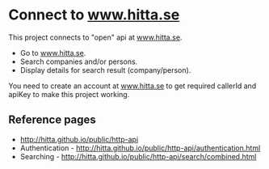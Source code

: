 # Connect to www.hitta.se
This project connects to "open" api at www.hitta.se. 
* Go to www.hitta.se.
* Search companies and/or persons.
* Display details for search result (company/person).

You need to create an account at www.hitta.se to get required callerId and apiKey to make this project working.

## Reference pages
* http://hitta.github.io/public/http-api
* Authentication - http://hitta.github.io/public/http-api/authentication.html
* Searching - http://hitta.github.io/public/http-api/search/combined.html

